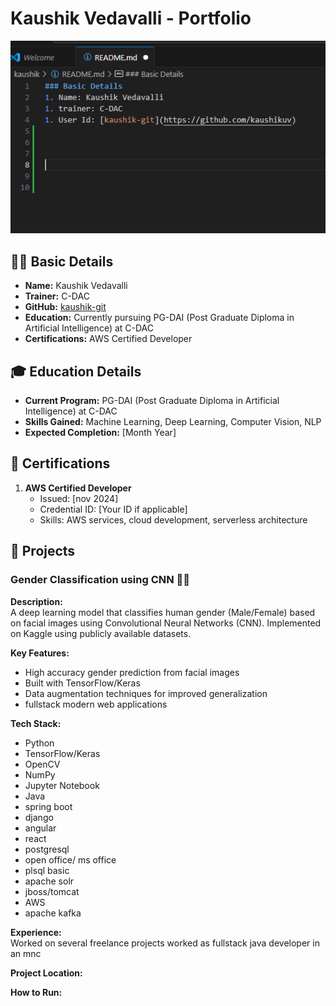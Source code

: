 

# Kaushik Vedavalli - Portfolio

![Profile Banner](image.png)

## 👨‍💻 Basic Details

- **Name:** Kaushik Vedavalli  
- **Trainer:** C-DAC  
- **GitHub:** [kaushik-git](https://github.com/kaushikuv)  
- **Education:** Currently pursuing PG-DAI (Post Graduate Diploma in Artificial Intelligence) at C-DAC  
- **Certifications:** AWS Certified Developer  

## 🎓 Education Details

- **Current Program:** PG-DAI (Post Graduate Diploma in Artificial Intelligence) at C-DAC  
- **Skills Gained:** Machine Learning, Deep Learning, Computer Vision, NLP  
- **Expected Completion:** [Month Year]  

## 📜 Certifications

1. **AWS Certified Developer**  
   - Issued: [nov 2024]  
   - Credential ID: [Your ID if applicable]  
   - Skills: AWS services, cloud development, serverless architecture  

## 🚀 Projects

### Gender Classification using CNN 🧠📸

**Description:**  
A deep learning model that classifies human gender (Male/Female) based on facial images using Convolutional Neural Networks (CNN). Implemented on Kaggle using publicly available datasets.

**Key Features:**
- High accuracy gender prediction from facial images
- Built with TensorFlow/Keras
- Data augmentation techniques for improved generalization
- fullstack modern web applications

**Tech Stack:**
- Python
- TensorFlow/Keras
- OpenCV
- NumPy
- Jupyter Notebook
- Java
- spring boot
- django
- angular
- react
- postgresql
- open office/ ms office
- plsql basic
- apache solr
- jboss/tomcat
- AWS
- apache kafka

**Experience:**  
Worked on several freelance projects
worked as fullstack java developer in an mnc

**Project Location:**  

**How to Run:**
